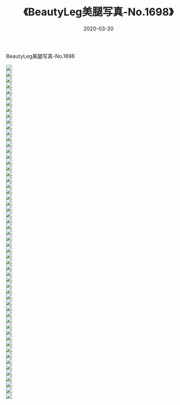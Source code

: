﻿---
layout: post
title:  《BeautyLeg美腿写真-No.1698》
date:   2020-03-20
img: http://img.660000.xyz/Sharelink/网络美图/2020/BeautyLeg美腿写真-No.1698/000.jpg
categories: [美女, 清纯, 唯美]
---

BeautyLeg美腿写真-No.1698

  ![](http://img.660000.xyz/Sharelink/网络美图/2020/BeautyLeg美腿写真-No.1698/001.jpg) <br> ![](http://img.660000.xyz/Sharelink/网络美图/2020/BeautyLeg美腿写真-No.1698/002.jpg) <br> ![](http://img.660000.xyz/Sharelink/网络美图/2020/BeautyLeg美腿写真-No.1698/003.jpg) <br> ![](http://img.660000.xyz/Sharelink/网络美图/2020/BeautyLeg美腿写真-No.1698/004.jpg) <br> ![](http://img.660000.xyz/Sharelink/网络美图/2020/BeautyLeg美腿写真-No.1698/005.jpg) <br> ![](http://img.660000.xyz/Sharelink/网络美图/2020/BeautyLeg美腿写真-No.1698/006.jpg) <br> ![](http://img.660000.xyz/Sharelink/网络美图/2020/BeautyLeg美腿写真-No.1698/007.jpg) <br> ![](http://img.660000.xyz/Sharelink/网络美图/2020/BeautyLeg美腿写真-No.1698/008.jpg) <br> ![](http://img.660000.xyz/Sharelink/网络美图/2020/BeautyLeg美腿写真-No.1698/009.jpg) <br> ![](http://img.660000.xyz/Sharelink/网络美图/2020/BeautyLeg美腿写真-No.1698/010.jpg) <br> ![](http://img.660000.xyz/Sharelink/网络美图/2020/BeautyLeg美腿写真-No.1698/011.jpg) <br> ![](http://img.660000.xyz/Sharelink/网络美图/2020/BeautyLeg美腿写真-No.1698/012.jpg) <br> ![](http://img.660000.xyz/Sharelink/网络美图/2020/BeautyLeg美腿写真-No.1698/013.jpg) <br> ![](http://img.660000.xyz/Sharelink/网络美图/2020/BeautyLeg美腿写真-No.1698/014.jpg) <br> ![](http://img.660000.xyz/Sharelink/网络美图/2020/BeautyLeg美腿写真-No.1698/015.jpg) <br> ![](http://img.660000.xyz/Sharelink/网络美图/2020/BeautyLeg美腿写真-No.1698/016.jpg) <br> ![](http://img.660000.xyz/Sharelink/网络美图/2020/BeautyLeg美腿写真-No.1698/017.jpg) <br> ![](http://img.660000.xyz/Sharelink/网络美图/2020/BeautyLeg美腿写真-No.1698/018.jpg) <br> ![](http://img.660000.xyz/Sharelink/网络美图/2020/BeautyLeg美腿写真-No.1698/019.jpg) <br> ![](http://img.660000.xyz/Sharelink/网络美图/2020/BeautyLeg美腿写真-No.1698/020.jpg) <br> ![](http://img.660000.xyz/Sharelink/网络美图/2020/BeautyLeg美腿写真-No.1698/021.jpg) <br> ![](http://img.660000.xyz/Sharelink/网络美图/2020/BeautyLeg美腿写真-No.1698/022.jpg) <br> ![](http://img.660000.xyz/Sharelink/网络美图/2020/BeautyLeg美腿写真-No.1698/023.jpg) <br> ![](http://img.660000.xyz/Sharelink/网络美图/2020/BeautyLeg美腿写真-No.1698/024.jpg) <br> ![](http://img.660000.xyz/Sharelink/网络美图/2020/BeautyLeg美腿写真-No.1698/025.jpg) <br> ![](http://img.660000.xyz/Sharelink/网络美图/2020/BeautyLeg美腿写真-No.1698/026.jpg) <br> ![](http://img.660000.xyz/Sharelink/网络美图/2020/BeautyLeg美腿写真-No.1698/027.jpg) <br> ![](http://img.660000.xyz/Sharelink/网络美图/2020/BeautyLeg美腿写真-No.1698/028.jpg) <br> ![](http://img.660000.xyz/Sharelink/网络美图/2020/BeautyLeg美腿写真-No.1698/029.jpg) <br> ![](http://img.660000.xyz/Sharelink/网络美图/2020/BeautyLeg美腿写真-No.1698/030.jpg) <br> ![](http://img.660000.xyz/Sharelink/网络美图/2020/BeautyLeg美腿写真-No.1698/031.jpg) <br> ![](http://img.660000.xyz/Sharelink/网络美图/2020/BeautyLeg美腿写真-No.1698/032.jpg) <br> ![](http://img.660000.xyz/Sharelink/网络美图/2020/BeautyLeg美腿写真-No.1698/033.jpg) <br> ![](http://img.660000.xyz/Sharelink/网络美图/2020/BeautyLeg美腿写真-No.1698/034.jpg) <br> ![](http://img.660000.xyz/Sharelink/网络美图/2020/BeautyLeg美腿写真-No.1698/035.jpg) <br> ![](http://img.660000.xyz/Sharelink/网络美图/2020/BeautyLeg美腿写真-No.1698/036.jpg) <br> ![](http://img.660000.xyz/Sharelink/网络美图/2020/BeautyLeg美腿写真-No.1698/037.jpg) <br> ![](http://img.660000.xyz/Sharelink/网络美图/2020/BeautyLeg美腿写真-No.1698/038.jpg) <br> ![](http://img.660000.xyz/Sharelink/网络美图/2020/BeautyLeg美腿写真-No.1698/039.jpg) <br> ![](http://img.660000.xyz/Sharelink/网络美图/2020/BeautyLeg美腿写真-No.1698/040.jpg) <br> ![](http://img.660000.xyz/Sharelink/网络美图/2020/BeautyLeg美腿写真-No.1698/041.jpg) <br> ![](http://img.660000.xyz/Sharelink/网络美图/2020/BeautyLeg美腿写真-No.1698/042.jpg) <br> ![](http://img.660000.xyz/Sharelink/网络美图/2020/BeautyLeg美腿写真-No.1698/043.jpg) <br> ![](http://img.660000.xyz/Sharelink/网络美图/2020/BeautyLeg美腿写真-No.1698/044.jpg) <br> ![](http://img.660000.xyz/Sharelink/网络美图/2020/BeautyLeg美腿写真-No.1698/045.jpg) <br> ![](http://img.660000.xyz/Sharelink/网络美图/2020/BeautyLeg美腿写真-No.1698/046.jpg) <br> ![](http://img.660000.xyz/Sharelink/网络美图/2020/BeautyLeg美腿写真-No.1698/047.jpg) <br> ![](http://img.660000.xyz/Sharelink/网络美图/2020/BeautyLeg美腿写真-No.1698/048.jpg) <br> ![](http://img.660000.xyz/Sharelink/网络美图/2020/BeautyLeg美腿写真-No.1698/049.jpg) <br> ![](http://img.660000.xyz/Sharelink/网络美图/2020/BeautyLeg美腿写真-No.1698/050.jpg) <br> ![](http://img.660000.xyz/Sharelink/网络美图/2020/BeautyLeg美腿写真-No.1698/051.jpg) <br> ![](http://img.660000.xyz/Sharelink/网络美图/2020/BeautyLeg美腿写真-No.1698/052.jpg) <br> ![](http://img.660000.xyz/Sharelink/网络美图/2020/BeautyLeg美腿写真-No.1698/053.jpg) <br> ![](http://img.660000.xyz/Sharelink/网络美图/2020/BeautyLeg美腿写真-No.1698/054.jpg) <br> ![](http://img.660000.xyz/Sharelink/网络美图/2020/BeautyLeg美腿写真-No.1698/055.jpg) <br> ![](http://img.660000.xyz/Sharelink/网络美图/2020/BeautyLeg美腿写真-No.1698/056.jpg) <br> ![](http://img.660000.xyz/Sharelink/网络美图/2020/BeautyLeg美腿写真-No.1698/057.jpg) <br>